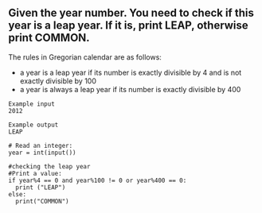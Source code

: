 ## Given the year number. You need to check if this year is a leap year. If it is, print LEAP, otherwise print COMMON.

The rules in Gregorian calendar are as follows:
* a year is a leap year if its number is exactly divisible by 4 and is not exactly divisible by 100
* a year is always a leap year if its number is exactly divisible by 400
```
Example input
2012

Example output
LEAP
```
```
# Read an integer:
year = int(input())

#checking the leap year
#Print a value:
if year%4 == 0 and year%100 != 0 or year%400 == 0:
  print ("LEAP")
else:
  print("COMMON")
```
